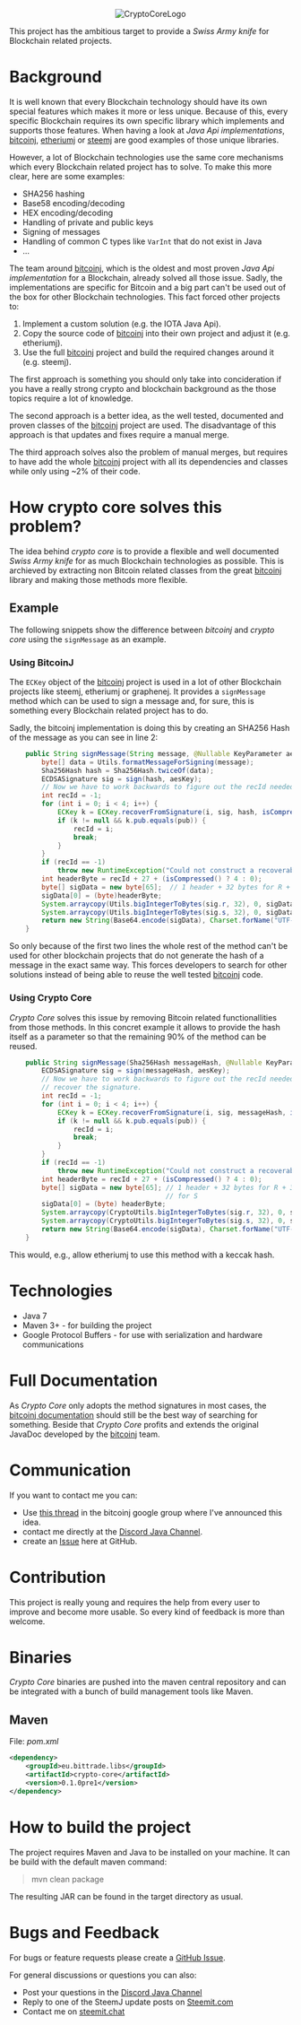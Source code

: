 <center>
  
![CryptoCoreLogo](https://imgur.com/Lujy7CJ.png)

</center>

This project has the ambitious target to provide a *Swiss Army knife* for Blockchain related projects. 

# Background
It is well known that every Blockchain technology should have its own special features which makes it more or less unique. Because of this, every specific Blockchain requires its own specific library which implements and supports those features. When having a look at *Java Api implementations*, [bitcoinj](https://github.com/bitcoinj/bitcoinj), [etheriumj](https://github.com/ethereum/ethereumj) or [steemj](https://github.com/marvin-we/steem-java-api-wrapper) are good examples of those unique libraries.

However, a lot of Blockchain technologies use the same core mechanisms which every Blockchain related project has to solve. To make this more clear, here are some examples:
* SHA256 hashing
* Base58 encoding/decoding
* HEX encoding/decoding
* Handling of private and public keys
* Signing of messages
* Handling of common C types like `VarInt` that do not exist in Java 
* ...

The team around [bitcoinj](https://github.com/bitcoinj/bitcoinj), which is the oldest and most proven *Java Api implementation* for a Blockchain, already solved all those issue. Sadly, the implementations are specific for Bitcoin and a big part can't be used out of the box for other Blockchain technologies. This fact forced other projects to:

1. Implement a custom solution (e.g. the IOTA Java Api).
2. Copy the source code of [bitcoinj](https://github.com/bitcoinj/bitcoinj) into their own project and adjust it (e.g. etheriumj).
3. Use the full [bitcoinj](https://github.com/bitcoinj/bitcoinj) project and build the required changes around it (e.g. steemj).

The first approach is something you should only take into concideration if you have a really strong crypto and blockchain background as the those topics require a lot of knowledge. 

The second approach is a better idea, as the well tested, documented and proven classes of the [bitcoinj](https://github.com/bitcoinj/bitcoinj) project are used. The disadvantage of this approach is that updates and fixes require a manual merge.

The third approach solves also the problem of manual merges, but requires to have add the whole [bitcoinj](https://github.com/bitcoinj/bitcoinj) project with all its dependencies and classes while only using ~2% of their code.

# How crypto core solves this problem?

The idea behind *crypto core* is to provide a flexible and well documented *Swiss Army knife* for as much Blockchain technologies as possible. This is archieved by extracting non Bitcoin related classes from the great [bitcoinj](https://github.com/bitcoinj/bitcoinj) library and making those methods more flexible.

## Example
The following snippets show the difference between *bitcoinj* and *crypto core* using the `signMessage` as an example. 

### Using BitcoinJ 
The `ECKey` object of the [bitcoinj](https://github.com/bitcoinj/bitcoinj) project is used in a lot of other Blockchain projects like steemj, etheriumj or graphenej. It provides a `signMessage` method which can be used to sign a message and, for sure, this is something every Blockchain related project has to do.

Sadly, the bitcoinj implementation is doing this by creating an SHA256 Hash of the message as you can see in line 2:

```JAVA
    public String signMessage(String message, @Nullable KeyParameter aesKey) throws KeyCrypterException {
        byte[] data = Utils.formatMessageForSigning(message);
        Sha256Hash hash = Sha256Hash.twiceOf(data);
        ECDSASignature sig = sign(hash, aesKey);
        // Now we have to work backwards to figure out the recId needed to recover the signature.
        int recId = -1;
        for (int i = 0; i < 4; i++) {
            ECKey k = ECKey.recoverFromSignature(i, sig, hash, isCompressed());
            if (k != null && k.pub.equals(pub)) {
                recId = i;
                break;
            }
        }
        if (recId == -1)
            throw new RuntimeException("Could not construct a recoverable key. This should never happen.");
        int headerByte = recId + 27 + (isCompressed() ? 4 : 0);
        byte[] sigData = new byte[65];  // 1 header + 32 bytes for R + 32 bytes for S
        sigData[0] = (byte)headerByte;
        System.arraycopy(Utils.bigIntegerToBytes(sig.r, 32), 0, sigData, 1, 32);
        System.arraycopy(Utils.bigIntegerToBytes(sig.s, 32), 0, sigData, 33, 32);
        return new String(Base64.encode(sigData), Charset.forName("UTF-8"));
    }
```

So only because of the first two lines the whole rest of the method can't be used for other blockchain projects that do not generate the hash of a message in the exact same way. This forces developers to search for other solutions instead of being able to reuse the well tested [bitcoinj](https://github.com/bitcoinj/bitcoinj) code.

### Using Crypto Core
*Crypto Core* solves this issue by removing Bitcoin related functionallities from those methods. In this concret example it allows to provide the hash itself as a parameter so that the remaining 90% of the method can be reused. 

```JAVA
    public String signMessage(Sha256Hash messageHash, @Nullable KeyParameter aesKey) {
        ECDSASignature sig = sign(messageHash, aesKey);
        // Now we have to work backwards to figure out the recId needed to
        // recover the signature.
        int recId = -1;
        for (int i = 0; i < 4; i++) {
            ECKey k = ECKey.recoverFromSignature(i, sig, messageHash, isCompressed());
            if (k != null && k.pub.equals(pub)) {
                recId = i;
                break;
            }
        }
        if (recId == -1)
            throw new RuntimeException("Could not construct a recoverable key. This should never happen.");
        int headerByte = recId + 27 + (isCompressed() ? 4 : 0);
        byte[] sigData = new byte[65]; // 1 header + 32 bytes for R + 32 bytes
                                       // for S
        sigData[0] = (byte) headerByte;
        System.arraycopy(CryptoUtils.bigIntegerToBytes(sig.r, 32), 0, sigData, 1, 32);
        System.arraycopy(CryptoUtils.bigIntegerToBytes(sig.s, 32), 0, sigData, 33, 32);
        return new String(Base64.encode(sigData), Charset.forName("UTF-8"));
    }
```

This would, e.g., allow etheriumj to use this method with a keccak hash.

# Technologies

* Java 7
* Maven 3+ - for building the project
* Google Protocol Buffers - for use with serialization and hardware communications

# Full Documentation
As *Crypto Core* only adopts the method signatures in most cases, the [bitcoinj documentation](https://bitcoinj.github.io) should still be the best way of searching for something. Beside that *Crypto Core* profits and extends the original JavaDoc developed by the [bitcoinj](https://github.com/bitcoinj/bitcoinj) team.

# Communication
If you want to contact me you can:
* Use [this thread](https://groups.google.com/forum/#!topic/bitcoinj/OgoHv6AgvmA) in the bitcoinj google group where I've announced this idea.
* contact me directly at the [Discord Java Channel](https://discord.gg/fsJjr3Q).
* create an [Issue](https://github.com/marvin-we/crypto-core/issues) here at GitHub.

# Contribution
This project is really young and requires the help from every user to improve and become more usable. So every kind of feedback is more than welcome.

# Binaries
*Crypto Core* binaries are pushed into the maven central repository and can be integrated with a bunch of build management tools like Maven.

## Maven
File: <i>pom.xml</i>
```Xml
<dependency>
    <groupId>eu.bittrade.libs</groupId>
    <artifactId>crypto-core</artifactId>
    <version>0.1.0pre1</version>
</dependency>
```

# How to build the project
The project requires Maven and Java to be installed on your machine. It can be build with the default maven command:

> mvn clean package

The resulting JAR can be found in the target directory as usual. 

# Bugs and Feedback
For bugs or feature requests please create a [GitHub Issue](https://github.com/marvin-we/crypto-core/issues). 

For general discussions or questions you can also:
* Post your questions in the [Discord Java Channel](https://discord.gg/fsJjr3Q)
* Reply to one of the SteemJ update posts on [Steemit.com](https://steemit.com/@dez1337)
* Contact me on [steemit.chat](https://steemit.chat/channel/dev)
